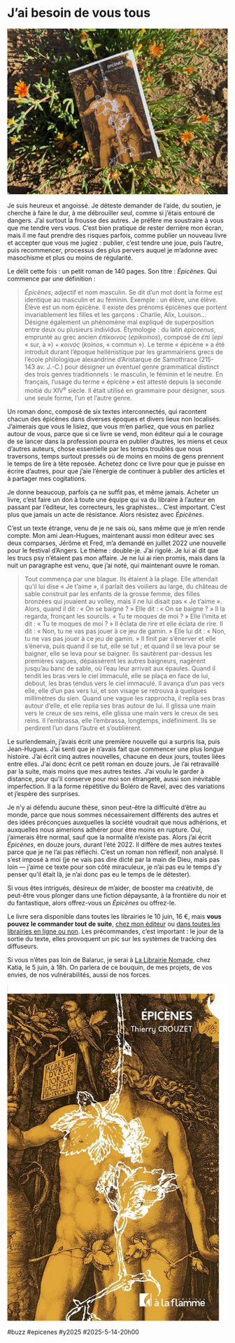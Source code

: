 # J’ai besoin de vous tous

![Épicènes](_i/2025-05-14-184720.webp)

Je suis heureux et angoissé. Je déteste demander de l’aide, du soutien, je cherche à faire le dur, à me débrouiller seul, comme si j’étais entouré de dangers. J’ai surtout la frousse des autres. Je préfère me soustraire à vous que me tendre vers vous. C’est bien pratique de rester derrière mon écran, mais il me faut prendre des risques parfois, comme publier un nouveau livre et accepter que vous me jugiez : publier, c’est tendre une joue, puis l’autre, puis recommencer, processus des plus pervers auquel je m’adonne avec masochisme et plus ou moins de régularité.

Le délit cette fois : un petit roman de 140 pages. Son titre : *Épicènes*. Qui commence par une définition :

> *Épicènes*, adjectif et nom masculin. Se dit d’un mot dont la forme est identique au masculin et au féminin. Exemple : un élève, une élève. Élève est un nom épicène. Il existe des prénoms épicènes que portent invariablement les filles et les garçons : Charlie, Alix, Louison… Désigne également un phénomène mal expliqué de superposition entre deux ou plusieurs individus. Étymologie : du latin *epicoenus*, emprunté au grec ancien *ἐπίκοινος* (*epikoinos*), composé de *ἐπί* (*epi* « sur, à ») + *κοινός* (*koinos*, « commun »). Le terme « épicène » a été introduit durant l’époque hellénistique par les grammairiens grecs de l’école philologique alexandrine d’Aristarque de Samothrace (215-143 av. J.-C.) pour désigner un éventuel genre grammatical distinct des trois genres traditionnels : le masculin, le féminin et le neutre. En français, l’usage du terme « épicène » est attesté depuis la seconde moitié du XIV<sup>e</sup> siècle. Il était utilisé en grammaire pour désigner, sous une seule forme, l’un et l’autre genre.

Un roman donc, composé de six textes interconnectés, qui racontent chacun des épicènes dans diverses époques et divers lieux non localisés. J’aimerais que vous le lisiez, que vous m’en parliez, que vous en parliez autour de vous, parce que si ce livre se vend, mon éditeur qui a le courage de se lancer dans la profession pourra en publier d’autres, les miens et ceux d’autres auteurs, chose essentielle par les temps troublés que nous traversons, temps surtout pressés où de moins en moins de gens prennent le temps de lire à tête reposée. Achetez donc ce livre pour que je puisse en écrire d’autres, pour que j’aie l’énergie de continuer à publier des articles et à partager mes cogitations.

Je donne beaucoup, parfois ça ne suffit pas, et même jamais. Acheter un livre, c’est faire un don à toute une équipe qui va du libraire à l’auteur en passant par l’éditeur, les correcteurs, les graphistes… C’est important. C’est plus que jamais un acte de résistance. Alors résistez avec *Épicènes*.

C’est un texte étrange, venu de je ne sais où, sans même que je m’en rende compte. Mon ami Jean-Hugues, maintenant aussi mon éditeur avec ses deux comparses, Jérôme et Fred, m’a demandé en juillet 2022 une nouvelle pour le festival d’Angers. Le thème : double-je. J’ai rigolé. Je lui ai dit que les trucs psy n’étaient pas mon affaire. Je ne lui ai rien promis, mais dans la nuit un paragraphe est venu, que j’ai noté, qui maintenant ouvre le roman.

>Tout commença par une blague.
>Ils étaient à la plage. Elle attendait qu’il lui dise « Je t’aime », il parlait des voiliers au large, du château de sable construit par les enfants de la grosse femme, des filles bronzées qui jouaient au volley, mais il ne lui disait pas « Je t’aime ». Alors, quand il dit : « On se baigne ? » Elle dit : « On se baigne ? »
>Il la regarda, fronçant les sourcils. « Tu te moques de moi ? » Elle l’imita et dit : « Tu te moques de moi ? » Il éclata de rire et elle éclata de rire. Il dit : « Non, tu ne vas pas jouer à ce jeu de gamin. » Elle lui dit : « Non, tu ne vas pas jouer à ce jeu de gamin. » Il finit par s’énerver et elle s’énerva, puis quand il se tut, elle se tut ; et quand il se leva pour se baigner, elle se leva pour se baigner.
>Ils sautèrent par-dessus les premières vagues, dépassèrent les autres baigneurs, nagèrent jusqu’au banc de sable, où l’eau leur arrivait aux épaules. Quand il tendit les bras vers le ciel immaculé, elle se plaça en face de lui, debout, les bras tendus vers le ciel immaculé. Il avança d’un pas vers elle, elle d’un pas vers lui, et son visage se retrouva à quelques millimètres du sien. Quand une vague les rapprocha, il replia ses bras autour d’elle, et elle replia ses bras autour de lui. Il glissa une main vers le creux de ses reins, elle glissa une main vers le creux de ses reins. Il l’embrassa, elle l’embrassa, longtemps, indéfiniment. Ils se perdirent l’un dans l’autre et s’oublièrent.

Le surlendemain, j’avais écrit une première nouvelle qui a surpris Isa, puis Jean-Hugues. J’ai senti que je n’avais fait que commencer une plus longue histoire. J’ai écrit cinq autres nouvelles, chacune en deux jours, toutes liées entre elles. J’ai donc écrit ce petit roman en douze jours. Je l’ai retravaillé par la suite, mais moins que mes autres textes. J’ai voulu le garder à distance, pour qu’il conserve pour moi son étrangeté, aussi son inévitable imperfection. Il a la forme répétitive du Boléro de Ravel, avec des variations et j’espère des surprises.

Je n’y ai défendu aucune thèse, sinon peut-être la difficulté d’être au monde, parce que nous sommes nécessairement différents des autres et des idées préconçues auxquelles la société voudrait que nous adhérions, et auxquelles nous aimerions adhérer pour être moins en rupture. Oui, j’aimerais être normal, sauf que la normalité n’existe pas. Alors j’ai écrit *Épicènes*, en douze jours, durant l’été 2022. Il diffère de mes autres textes parce que je ne l’ai pas réfléchi. C’est un roman non réflexif, non analysé. Il s’est imposé à moi (je ne vais pas dire dicté par la main de Dieu, mais pas loin — j’aime ce texte pour son côté miraculeux, je n’ai pas eu le temps d’y penser qu’il était là, je n’ai donc pas eu le temps de le détester).

Si vous êtes intrigués, désireux de m’aider, de booster ma créativité, de peut-être vous plonger dans une fiction dépaysante, à la frontière du noir et du fantastique, alors offrez-vous un *Épicènes* ou offrez-le.

Le livre sera disponible dans toutes les librairies le 10 juin, 16 €, mais **vous pouvez le commander tout de suite**, [chez mon éditeur](https://alaflamme.fr/livre/epicenes/) ou [dans toutes les librairies en ligne ou non](https://tcrouzet.com/books/epicenes/). Les précommandes, c’est important : le jour de la sortie du texte, elles provoquent un pic sur les systèmes de tracking des diffuseurs.

Si vous n’êtes pas loin de Balaruc, je serai à [La Librairie Nomade](https://www.facebook.com/p/La-librairie-nomade-100067427163808/), chez Katia, le 5 juin, à 18h. On parlera de ce bouquin, de mes projets, de vos envies, de nos vulnérabilités, aussi de nos forces.

![Épicènes](_i/Epicenes-cover.webp)

#buzz #epicenes #y2025 #2025-5-14-20h00
